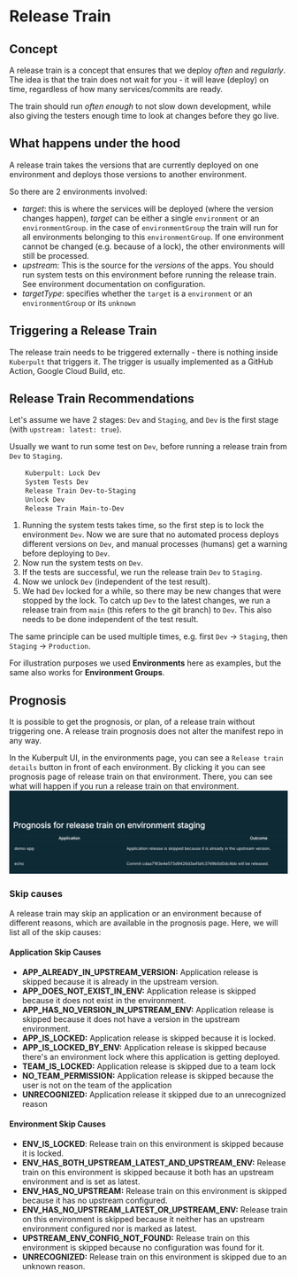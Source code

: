 
# Release Train

## Concept

A release train is a concept that ensures that we deploy *often* and *regularly*.
The idea is that the train does not wait for you - it will leave (deploy) on time, regardless of how many services/commits are ready.

The train should run *often enough* to not slow down development, while also giving the testers enough time to look at changes before they go live.

## What happens under the hood

A release train takes the versions that are currently deployed on one environment and deploys those versions to another environment.

So there are 2 environments involved:
* *target*:  this is where the services will be deployed (where the version changes happen), *target* can be either a single `environment` or an `environmentGroup`. in the case of `environmentGroup` the train will run for all environments belonging to this `environmentGroup`. If one environment cannot be changed (e.g. because of a lock), the other environments will still be processed.
* *upstream*: This is the source for the *versions* of the apps. You should run system tests on this environment before running the release train.
  See environment documentation on configuration.
* *targetType*: specifies whether the `target` is a `environment` or an `environmentGroup` or its `unknown`

  
## Triggering a Release Train

The release train needs to be triggered externally - there is nothing inside `Kuberpult` that triggers it.
The trigger is usually implemented as a GitHub Action, Google Cloud Build, etc.

## Release Train Recommendations

Let's assume we have 2 stages: `Dev` and `Staging`, and `Dev` is the first stage (with `upstream: latest: true`).

Usually we want to run some test on `Dev`, before running a release train from `Dev` to `Staging`.


```
    Kuberpult: Lock Dev
    System Tests Dev
    Release Train Dev-to-Staging
    Unlock Dev
    Release Train Main-to-Dev
```

1) Running the system tests takes time, so the first step is to lock the environment `Dev`.
   Now we are sure that no automated process deploys different versions on `Dev`, and manual processes (humans) get a warning before deploying to `Dev`.
2) Now run the system tests on `Dev`.
3) If the tests are successful, we run the release train `Dev` to `Staging`.
4) Now we unlock `Dev` (independent of the test result).
5) We had `Dev` locked for a while, so there may be new changes that were stopped by the lock. To catch up `Dev` to the latest changes,
   we run a release train from `main` (this refers to the git branch) to `Dev`.
   This also needs to be done independent of the test result.

The same principle can be used multiple times, e.g. first `Dev` -> `Staging`, then `Staging` -> `Production`.

For illustration purposes we used **Environments** here as examples, but the same also works for **Environment Groups**.


## Prognosis


It is possible to get the prognosis, or plan, of a release train without triggering one. A release train prognosis does not alter the manifest repo in any way.

In the Kuberpult UI, in the environments page, you can see a `Release train details` button in front of each environment. By clicking it you can see prognosis page of release train on that environment. There, you can see what will happen if you run a release train on that environment.
![](../../assets/img/releasetrain/prognosis.png)

### Skip causes
A release train may skip an application or an environment because of different reasons, which are available in the prognosis page. Here, we will list all of the skip causes:

#### Application Skip Causes
* **APP_ALREADY_IN_UPSTREAM_VERSION:** Application release is skipped because it is already in the upstream version.
* **APP_DOES_NOT_EXIST_IN_ENV:** Application release is skipped because it does not exist in the environment.
* **APP_HAS_NO_VERSION_IN_UPSTREAM_ENV:** Application release is skipped because it does not have a version in the upstream environment.
* **APP_IS_LOCKED:** Application release is skipped because it is locked.
* **APP_IS_LOCKED_BY_ENV:** Application release is skipped because there's an environment lock where this application is getting deployed.
* **TEAM_IS_LOCKED:** Application release is skipped due to a team lock
* **NO_TEAM_PERMISSION:** Application release is skipped because the user is not on the team of the application
* **UNRECOGNIZED:** Application release it skipped due to an unrecognized reason

#### Environment Skip Causes
* **ENV_IS_LOCKED**: Release train on this environment is skipped because it is locked.
* **ENV_HAS_BOTH_UPSTREAM_LATEST_AND_UPSTREAM_ENV:** Release train on this environment is skipped because it both has an upstream environment and is set as latest.
* **ENV_HAS_NO_UPSTREAM:** Release train on this environment is skipped because it has no upstream configured.
* **ENV_HAS_NO_UPSTREAM_LATEST_OR_UPSTREAM_ENV:** Release train on this environment is skipped because it neither has an upstream environment configured nor is marked as latest.
* **UPSTREAM_ENV_CONFIG_NOT_FOUND:** Release train on this environment is skipped because no configuration was found for it.
* **UNRECOGNIZED:** Release train on this environment is skipped due to an unknown reason.
